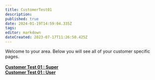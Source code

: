 ```yaml
---
title: CustomerTest01
description: 
published: true
date: 2024-01-19T14:59:04.335Z
tags: 
editor: markdown
dateCreated: 2023-07-17T11:26:50.425Z
---
```


Welcome to your area. Below you will see all of your customer specific pages.<br><br><b>[Customer Test 01 : Super](/Apps/Customers/CustomerTest01/CustomerTest01~Super)<br></b><b>[Customer Test 01 : User](/Apps/Customers/CustomerTest01/CustomerTest01~User)<br></b>